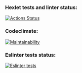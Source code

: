### Hexlet tests and linter status:
[![Actions Status](https://github.com/kyrysh/frontend-project-lvl1/workflows/hexlet-check/badge.svg)](https://github.com/kyrysh/frontend-project-lvl1/actions)

### Codeclimate:
[![Maintainability](https://api.codeclimate.com/v1/badges/a99a88d28ad37a79dbf6/maintainability)](https://codeclimate.com/github/codeclimate/codeclimate/maintainability)

### Eslinter tests status:
[![Eslinter tests](https://github.com/kyrysh/frontend-project-lvl1/workflows/tests%20lint/badge.svg)](https://github.com/kyrysh/frontend-project-lvl1/actions)